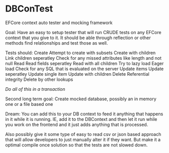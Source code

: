 # DBConTest
EFCore context auto tester and mocking framework

Goal:
Have an easy to setup tester that will run CRUDE tests on any EFCore context that you give to it.  It should be able through reflection or other methods find relationships and test those as well.

Tests should:
Create
Attempt to create with subsets
Create with children
Link children seperatley
Check for any missed attributes like length and not null
Read
Read fields seperatley
Read with all children
Try to lazy load
Eager load
Check for any SQL that is evaluated on the server
Update items
Update seperatley
Update single item
Update with children
Delete
Referential integrity
Delete by other lookups

*Do all of this in a transaction*

Second long term goal:
Create mocked database, possibly an in memory one or a file based one

Dream:
You can add this to your DB context to feed it anything that happens in it while it is running.  IE, add it to the DBContext and then let it run while you work on the frontend and it just adds anything that is processed.

Also possibly give it some type of easy to read csv or json based approach that will allow developers to just manually alter it if they want.  But make it a optimal compile once solution so that the tests are not slowed down.
